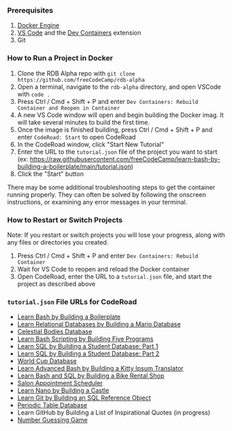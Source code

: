 ### Prerequisites

1. [Docker Engine](https://docs.docker.com/engine/)
1. [VS Code](https://code.visualstudio.com/download) and the [Dev Containers](https://marketplace.visualstudio.com/items?itemName=ms-vscode-remote.remote-containers) extension
1. Git

### How to Run a Project in Docker

1. Clone the RDB Alpha repo with `git clone https://github.com/freeCodeCamp/rdb-alpha`
1. Open a terminal, navigate to the `rdb-alpha` directory, and open VSCode with `code .`
1. Press Ctrl / Cmd + Shift + P and enter `Dev Containers: Rebuild Container and Reopen in Container`
1. A new VS Code window will open and begin building the Docker imag. It will take several minutes to build the first time.
1. Once the image is finished building, press Ctrl / Cmd + Shift + P and enter `CodeRoad: Start` to open CodeRoad
1. In the CodeRoad window, click "Start New Tutorial"
1. Enter the URL to the `tutorial.json` file of the project you want to start (ex: https://raw.githubusercontent.com/freeCodeCamp/learn-bash-by-building-a-boilerplate/main/tutorial.json)
1. Click the "Start" button

There may be some additional troubleshooting steps to get the container running properly. They can often be solved by following the onscreen instructions, or examining any error messages in your terminal.

### How to Restart or Switch Projects

Note: If you restart or switch projects you will lose your progress, along with any files or directories you created.

1. Press Ctrl / Cmd + Shift + P and enter `Dev Containers: Rebuild Container`
1. Wait for VS Code to reopen and reload the Docker container
1. Open CodeRoad, enter the URL to a `tutorial.json` file, and start the project as described above

### `tutorial.json` File URLs for CodeRoad

- [Learn Bash by Building a Boilerplate](https://raw.githubusercontent.com/freeCodeCamp/learn-bash-by-building-a-boilerplate/main/tutorial.json)
- [Learn Relational Databases by Building a Mario Database](https://raw.githubusercontent.com/freeCodeCamp/learn-relational-databases-by-building-a-mario-database/main/tutorial.json)
- [Celestial Bodies Database](https://raw.githubusercontent.com/freeCodeCamp/learn-celestial-bodies-database/main/tutorial.json)
- [Learn Bash Scripting by Building Five Programs](https://raw.githubusercontent.com/freeCodeCamp/learn-bash-scripting-by-building-five-programs/main/tutorial.json)
- [Learn SQL by Building a Student Database: Part 1](https://raw.githubusercontent.com/freeCodeCamp/learn-sql-by-building-a-student-database-part-1/main/tutorial.json)
- [Learn SQL by Building a Student Database: Part 2](https://raw.githubusercontent.com/freeCodeCamp/learn-sql-by-building-a-student-database-part-2/main/tutorial.json)
- [World Cup Database](https://raw.githubusercontent.com/freeCodeCamp/learn-world-cup-database/main/tutorial.json)
- [Learn Advanced Bash by Building a Kitty Ipsum Translator](https://raw.githubusercontent.com/freeCodeCamp/learn-advanced-bash-by-building-a-kitty-ipsum-translator/main/tutorial.json)
- [Learn Bash and SQL by Building a Bike Rental Shop](https://raw.githubusercontent.com/freeCodeCamp/learn-bash-and-sql-by-building-a-bike-rental-shop/main/tutorial.json)
- [Salon Appointment Scheduler](https://raw.githubusercontent.com/freeCodeCamp/learn-salon-appointment-scheduler/main/tutorial.json)
- [Learn Nano by Building a Castle](https://raw.githubusercontent.com/freeCodeCamp/learn-nano-by-building-a-castle/main/tutorial.json)
- [Learn Git by Building an SQL Reference Object](https://raw.githubusercontent.com/freeCodeCamp/learn-git-by-building-an-sql-reference-object/main/tutorial.json)
- [Periodic Table Database](https://raw.githubusercontent.com/freeCodeCamp/learn-periodic-table-database/main/tutorial.json)
- Learn GitHub by Building a List of Inspirational Quotes (in progress)
- [Number Guessing Game](https://raw.githubusercontent.com/freeCodeCamp/learn-number-guessing-game/main/tutorial.json)
